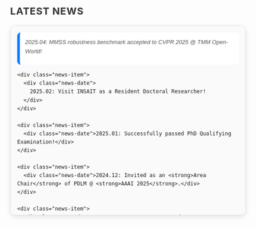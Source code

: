 <html lang="en">
<head>
  <meta charset="UTF-8">
  <meta name="viewport" content="width=device-width, initial-scale=1.0">
  <style>
    /* Container styles */
    .news-container {
      width: 100%;
      max-height: 400px; /* Increased container height */
      overflow-y: auto;
      border: 1px solid #e0e0e0;
      border-radius: 12px;
      padding: 15px; /* Slightly larger padding */
      font-family: 'Arial', sans-serif;
      font-size: 14px;
      line-height: 1.6; /* Increased line height */
      background-color: #fafafa;
      box-shadow: 0px 4px 12px rgba(0, 0, 0, 0.1);
    }

    /* Hover effect for container */
    .news-container:hover {
      border-color: #007bff;
      box-shadow: 0px 4px 15px rgba(0, 123, 255, 0.2);
    }

    /* News item styles */
    .news-item {
      margin-bottom: 12px;
      padding: 12px;
      background-color: #ffffff;
      border-left: 6px solid #007bff;
      border-radius: 8px;
      transition: all 0.3s ease;
      cursor: pointer;
    }

    /* Hover effect for news item */
    .news-item:hover {
      background-color: #e0f7fa;
      transform: translateX(5px);
    }

    /* Date styling */
    .news-date {
      font-style: italic;
      color: #555;
      font-size: 13px;
      margin-bottom: 8px;
    }

    /* Header styles */
    h3 {
      font-size: 22px;
      color: #333;
      font-weight: bold;
      margin-bottom: 20px;
      text-transform: uppercase;
      letter-spacing: 1px;
    }
  </style>
</head>
<body>

  <h3>Latest News</h3>
  <div class="news-container">
    <div class="news-item">
      <div class="news-date">
        2025.04: MMSS robustness benchmark accepted to CVPR 2025 @ TMM Open-World!
      </div>
    </div>

    <div class="news-item">
      <div class="news-date">
        2025.02: Visit INSAIT as a Resident Doctoral Researcher!
      </div>
    </div>

    <div class="news-item">
      <div class="news-date">2025.01: Successfully passed PhD Qualifying Examination!</div>
    </div>

    <div class="news-item">
      <div class="news-date">2024.12: Invited as an <strong>Area Chair</strong> of PDLM @ <strong>AAAI 2025</strong>.</div>
    </div>

    <div class="news-item">
      <div class="news-date">2024.10: One paper accepted to <strong>IEEE TPAMI</strong></div>
    </div>

    <div class="news-item">
      <div class="news-date">2024.10: Oral presentation @ <strong>ECCV 2024</strong> Oral Session 5A: Segmentation</div>
    </div>

    <div class="news-item">
      <div class="news-date">2024.09: One paper accepted to <strong>Pattern Recognition</strong></div>
    </div>

    <div class="news-item">
      <div class="news-date">2024.07: Three papers (one <strong>Oral (1.5%)</strong>) accepted to <strong>ECCV 2024</strong></div>
    </div>

    <div class="news-item">
      <div class="news-date">2024.03: One paper accepted to <strong>IEEE CAI 2024</strong></div>
    </div>

    <div class="news-item">
      <div class="news-date">2024.03: One paper accepted to <strong>Pattern Recognition</strong></div>
    </div>

    <div class="news-item">
      <div class="news-date">2024.03: Five papers (one <strong>Highlight (2.8%)</strong>) accepted to <strong>CVPR 2024</strong></div>
    </div>

    <div class="news-item">
      <div class="news-date">2024.02: Two papers accepted to <strong>ICRA 2024</strong></div>
    </div>

    <div class="news-item">
      <div class="news-date">2023.07: Two papers accepted to <strong>ICCV 2023</strong></div>
    </div>

    <div class="news-item">
      <div class="news-date">2023.03: One paper accepted to <strong>CVPR 2023</strong></div>
    </div>
  </div>

</body>
</html>
